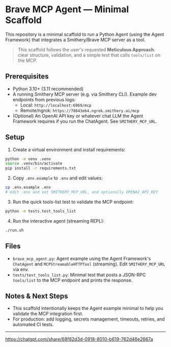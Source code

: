 # Brave MCP Agent — Minimal Scaffold

This repository is a minimal scaffold to run a Python Agent (using the Agent Framework) that integrates a Smithery/Brave MCP server as a tool.

> This scaffold follows the user's requested **Meticulous Approach**: clear structure, validation, and a simple test that calls `tools/list` on the MCP.

## Prerequisites
- Python 3.10+ (3.11 recommended)
- A running Smithery MCP server (e.g. via Smithery CLI). Example dev endpoints from previous logs:
  - Local: `http://localhost:6969/mcp`
  - Remote/ngrok: `https://78643eb4.ngrok.smithery.ai/mcp`
- (Optional) An OpenAI API key or whatever chat LLM the Agent Framework requires if you run the ChatAgent. See `SMITHERY_MCP_URL`.

## Setup
1. Create a virtual environment and install requirements:

```bash
python -m venv .venv
source .venv/bin/activate
pip install -r requirements.txt
````

2. Copy `.env.example` to `.env` and edit values:

```bash
cp .env.example .env
# edit .env and set SMITHERY_MCP_URL, and optionally OPENAI_API_KEY
```

3. Run the quick tools-list test to validate the MCP endpoint:

```bash
python -m tests.test_tools_list
```

4. Run the interactive agent (streaming REPL):

```bash
./run.sh
```

## Files

* `brave_mcp_agent.py`: Agent example using the Agent Framework's `ChatAgent` and `MCPStreamableHTTPTool` (streaming). Edit `SMITHERY_MCP_URL` via env.
* `tests/test_tools_list.py`: Minimal test that posts a JSON-RPC `tools/list` to the MCP endpoint and prints the response.

## Notes & Next Steps

* This scaffold intentionally keeps the Agent example minimal to help you validate the MCP integration first.
* For production: add logging, secrets management, timeouts, retries, and automated CI tests.

---

https://chatgpt.com/share/68f82d3d-0918-8010-b619-762d46e2667a
